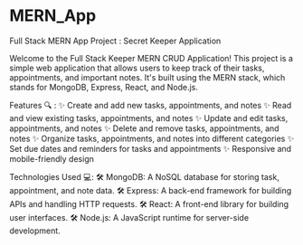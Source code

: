 # MERN_App
Full Stack MERN App Project : Secret Keeper Application

Welcome to the Full Stack Keeper MERN CRUD Application! 
This project is a simple web application that allows users to keep track of their tasks, appointments, and important notes. It's built using the MERN stack, which stands for MongoDB, Express, React, and Node.js.

Features 🔍 :
✨ Create and add new tasks, appointments, and notes
✨ Read and view existing tasks, appointments, and notes
✨ Update and edit tasks, appointments, and notes
✨ Delete and remove tasks, appointments, and notes
✨ Organize tasks, appointments, and notes into different categories
✨ Set due dates and reminders for tasks and appointments
✨ Responsive and mobile-friendly design

Technologies Used 💻:
🛠️ MongoDB: A NoSQL database for storing task, appointment, and note data.
🛠️ Express: A back-end framework for building APIs and handling HTTP requests.
🛠️ React: A front-end library for building user interfaces.
🛠️ Node.js: A JavaScript runtime for server-side development.
